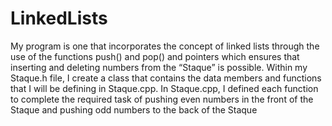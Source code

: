 # LinkedLists
My program is one that incorporates the concept of linked lists through the use of the functions push() and pop() and pointers which ensures that inserting and deleting numbers from the “Staque” is possible. Within my Staque.h file, I create a class that contains the data members and functions that I will be defining in Staque.cpp. In Staque.cpp, I defined each function to complete the required task of pushing even numbers in the front of the Staque and pushing odd numbers to the back of the Staque
